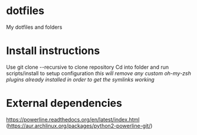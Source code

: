 # dotfiles
My dotfiles and folders

# Install instructions
Use git clone --recursive to clone repository
Cd into folder and run scripts/install to setup configuration
_this will remove any custom oh-my-zsh plugins already installed in order
to get the symlinks working_

# External dependencies
https://powerline.readthedocs.org/en/latest/index.html (https://aur.archlinux.org/packages/python2-powerline-git/)
